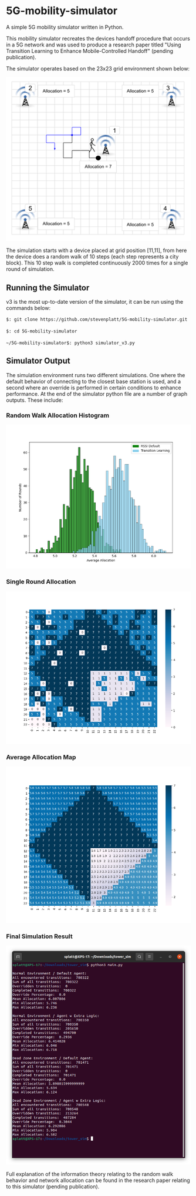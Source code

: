 # 5G-mobility-simulator
A simple 5G mobility simulator written in Python.

This mobility simulator recreates the devices handoff procedure that occurs in a 5G network and was used to produce a research paper titled "Using Transition Learning to Enhance Mobile-Controlled Handoff" (pending publication). 

The simulator operates based on the 23x23 grid environment shown below: 

![simulator grid environment](https://github.com/stevenplatt/5G-mobility-simulator/blob/main/img/coverage_grid_scenario_2.png?raw=true)

The simulation starts with a device placed at grid position [11,11], from here the device does a random walk of 10 steps (each step represents a city block). This 10 step walk is completed continuously 2000 times for a single round of simulation.  

## Running the Simulator
v3 is the most up-to-date version of the simulator, it can be run using the commands below: 

```
$: git clone https://github.com/stevenplatt/5G-mobility-simulator.git

$: cd 5G-mobility-simulator

~/5G-mobility-simulator$: python3 simulator_v3.py
```

## Simulator Output

The simulation environment runs two different simulations. One where the default behavior of connecting to the closest base station is used, and a second where an override is performed in certain conditions to enhance performance. At the end of the simulator python file are a number of graph outputs. These include: 

### Random Walk Allocation Histogram

![Random Walk Allocation Histogram](https://github.com/stevenplatt/5G-mobility-simulator/blob/main/img/load_histogram.png?raw=true)

### Single Round Allocation

![Single Round Allocation](https://github.com/stevenplatt/5G-mobility-simulator/blob/main/img/load_snapshot.png?raw=true)

### Average Allocation Map

![Average Allocation Map](https://github.com/stevenplatt/5G-mobility-simulator/blob/main/img/load_learned.png?raw=true)

### Final Simulation Result

![Final Simulation Result](https://github.com/stevenplatt/5G-mobility-simulator/blob/main/img/simulation_results.png?raw=true)


Full explanation of the information theory relating to the random walk behavior and network allocation can be found in the research paper relating to this simulator (pending publication). 


